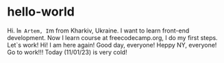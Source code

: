 # hello-world
Hi. I`m Artem, I`m from Kharkiv, Ukraine. I want to learn front-end development.
Now I learn course at freecodecamp.org, I do my first steps.
Let`s work!
Hi!
I am here again!
Good day, everyone!
Heppy NY, everyone!
Go to work!!!
Today (11/01/23) is very cold!
